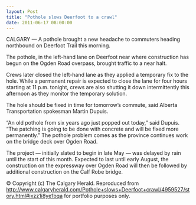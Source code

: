 ```yaml
---
layout: Post
title: "Pothole slows Deerfoot to a crawl"
date: 2011-06-17 08:00:00
---
```


CALGARY — A pothole brought a new headache to commuters heading northbound on Deerfoot Trail this morning.

The pothole, in the left-hand lane on Deerfoot near where construction has begun on the Ogden Road overpass, brought traffic to a near halt.

Crews later closed the left-hand lane as they applied a temporary fix to the hole. While a permanent repair is expected to close the lane for four hours starting at 11 p.m. tonight, crews are also shutting it down intermittently this afternoon as they monitor the temporary solution.

The hole should be fixed in time for tomorrow’s commute, said Alberta Transportation spokesman Martin Dupuis.

“An old pothole from six years ago just popped out today,” said Dupuis. “The patching is going to be done with concrete and will be fixed more permanently.” The pothole problem comes as the province continues work on the bridge deck over Ogden Road.

The project — initially slated to begin in late May — was delayed by rain until the start of this month. Expected to last until early August, the construction on the expressway over Ogden Road will then be followed by additional construction on the Calf Robe bridge.

© Copyright (c) The Calgary Herald. Reproduced from http://www.calgaryherald.com/Pothole+slows+Deerfoot+crawl/4959527/story.html#ixzz1i8ye1bqa for portfolio purposes only.